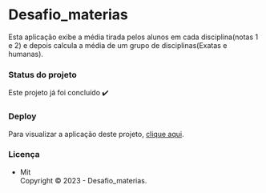 # Desafio_materias

Esta aplicação exibe a média tirada pelos alunos em cada disciplina(notas 1 e 2) e depois calcula a média de um grupo de disciplinas(Exatas e humanas).

### Status do projeto

Este projeto já foi concluído :heavy_check_mark:

### Deploy

Para visualizar a aplicação deste projeto,  <a href="https://artleao.github.io/buscador_cep" target="_blank">clique aqui</a>.

### Licença

- Mit <br>
Copyright ©️ 2023 - Desafio_materias.
